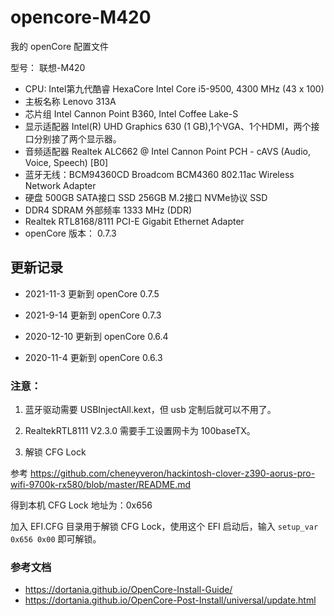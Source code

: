 # opencore-M420

我的 openCore 配置文件

型号： 联想-M420

* CPU: Intel第九代酷睿 HexaCore Intel Core i5-9500, 4300 MHz (43 x 100)
* 主板名称 Lenovo 313A
* 芯片组	Intel Cannon Point B360, Intel Coffee Lake-S
* 显示适配器   Intel(R) UHD Graphics 630  (1 GB),1个VGA、1个HDMI，两个接口分别接了两个显示器。
* 音频适配器 Realtek ALC662 @ Intel Cannon Point PCH - cAVS (Audio, Voice, Speech) [B0]
* 蓝牙无线：BCM94360CD Broadcom BCM4360 802.11ac Wireless Network Adapter
* 硬盘	500GB SATA接口 SSD  256GB M.2接口 NVMe协议 SSD
* DDR4 SDRAM  外部频率 1333 MHz (DDR)
* Realtek RTL8168/8111 PCI-E Gigabit Ethernet Adapter
* openCore 版本： 0.7.3

## 更新记录

* 2021-11-3  更新到 openCore 0.7.5

* 2021-9-14  更新到 openCore 0.7.3

* 2020-12-10 更新到 openCore 0.6.4

* 2020-11-4  更新到 openCore 0.6.3 



### 注意：

1. 蓝牙驱动需要 USBInjectAll.kext，但 usb 定制后就可以不用了。

2. RealtekRTL8111 V2.3.0 需要手工设置网卡为 100baseTX。

3. 解锁 CFG Lock 

参考 https://github.com/cheneyveron/hackintosh-clover-z390-aorus-pro-wifi-9700k-rx580/blob/master/README.md

得到本机 CFG Lock 地址为：0x656

加入 EFI.CFG 目录用于解锁 CFG Lock，使用这个 EFI 启动后，输入 `setup_var 0x656 0x00` 即可解锁。

### 参考文档

* https://dortania.github.io/OpenCore-Install-Guide/
* https://dortania.github.io/OpenCore-Post-Install/universal/update.html
